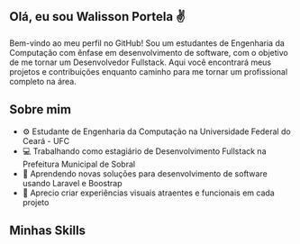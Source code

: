 ## Olá, eu sou Walisson Portela ✌️

Bem-vindo ao meu perfil no GitHub! Sou um estudantes de Engenharia da Computação com ênfase em desenvolvimento de software, com o objetivo de me tornar um Desenvolvedor Fullstack. Aqui você encontrará meus projetos e contribuições enquanto caminho para me tornar um profissional completo na área.

## Sobre mim

- ⚙️ Estudante de Engenharia da Computação na Universidade Federal do Ceará - UFC
- 💻 Trabalhando como estagiário de Desenvolvimento Fullstack na Prefeitura Municipal de Sobral
- 🌱 Aprendendo novas soluções para desenvolvimento de software usando Laravel e Boostrap
- 🔭 Aprecio criar experiências visuais atraentes e funcionais em cada projeto

## Minhas Skills

